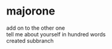 # majorone
add on to the other one
<br>
tell me about yourself in hundred words
<br>
created subbranch 

